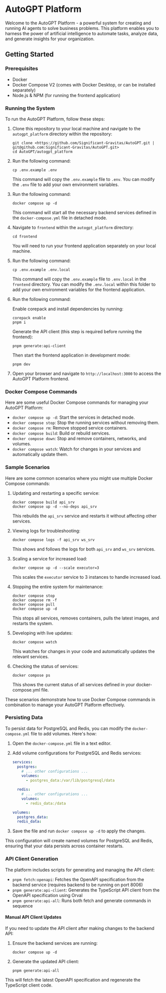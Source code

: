 # AutoGPT Platform

Welcome to the AutoGPT Platform - a powerful system for creating and running AI agents to solve business problems. This platform enables you to harness the power of artificial intelligence to automate tasks, analyze data, and generate insights for your organization.

## Getting Started

### Prerequisites

- Docker
- Docker Compose V2 (comes with Docker Desktop, or can be installed separately)
- Node.js & NPM (for running the frontend application)

### Running the System

To run the AutoGPT Platform, follow these steps:

1. Clone this repository to your local machine and navigate to the `autogpt_platform` directory within the repository:

   ```
   git clone <https://github.com/Significant-Gravitas/AutoGPT.git | git@github.com:Significant-Gravitas/AutoGPT.git>
   cd AutoGPT/autogpt_platform
   ```

2. Run the following command:

   ```
   cp .env.example .env
   ```

   This command will copy the `.env.example` file to `.env`. You can modify the `.env` file to add your own environment variables.

3. Run the following command:

   ```
   docker compose up -d
   ```

   This command will start all the necessary backend services defined in the `docker-compose.yml` file in detached mode.

4. Navigate to `frontend` within the `autogpt_platform` directory:

   ```
   cd frontend
   ```

   You will need to run your frontend application separately on your local machine.

5. Run the following command:

   ```
   cp .env.example .env.local
   ```

   This command will copy the `.env.example` file to `.env.local` in the `frontend` directory. You can modify the `.env.local` within this folder to add your own environment variables for the frontend application.

6. Run the following command:

   Enable corepack and install dependencies by running:

   ```
   corepack enable
   pnpm i
   ```

   Generate the API client (this step is required before running the frontend):

   ```
   pnpm generate:api-client
   ```

   Then start the frontend application in development mode:

   ```
   pnpm dev
   ```

7. Open your browser and navigate to `http://localhost:3000` to access the AutoGPT Platform frontend.

### Docker Compose Commands

Here are some useful Docker Compose commands for managing your AutoGPT Platform:

- `docker compose up -d`: Start the services in detached mode.
- `docker compose stop`: Stop the running services without removing them.
- `docker compose rm`: Remove stopped service containers.
- `docker compose build`: Build or rebuild services.
- `docker compose down`: Stop and remove containers, networks, and volumes.
- `docker compose watch`: Watch for changes in your services and automatically update them.

### Sample Scenarios

Here are some common scenarios where you might use multiple Docker Compose commands:

1. Updating and restarting a specific service:

   ```
   docker compose build api_srv
   docker compose up -d --no-deps api_srv
   ```

   This rebuilds the `api_srv` service and restarts it without affecting other services.

2. Viewing logs for troubleshooting:

   ```
   docker compose logs -f api_srv ws_srv
   ```

   This shows and follows the logs for both `api_srv` and `ws_srv` services.

3. Scaling a service for increased load:

   ```
   docker compose up -d --scale executor=3
   ```

   This scales the `executor` service to 3 instances to handle increased load.

4. Stopping the entire system for maintenance:

   ```
   docker compose stop
   docker compose rm -f
   docker compose pull
   docker compose up -d
   ```

   This stops all services, removes containers, pulls the latest images, and restarts the system.

5. Developing with live updates:

   ```
   docker compose watch
   ```

   This watches for changes in your code and automatically updates the relevant services.

6. Checking the status of services:
   ```
   docker compose ps
   ```
   This shows the current status of all services defined in your docker-compose.yml file.

These scenarios demonstrate how to use Docker Compose commands in combination to manage your AutoGPT Platform effectively.

### Persisting Data

To persist data for PostgreSQL and Redis, you can modify the `docker-compose.yml` file to add volumes. Here's how:

1. Open the `docker-compose.yml` file in a text editor.
2. Add volume configurations for PostgreSQL and Redis services:

   ```yaml
   services:
     postgres:
       # ... other configurations ...
       volumes:
         - postgres_data:/var/lib/postgresql/data

     redis:
       # ... other configurations ...
       volumes:
         - redis_data:/data

   volumes:
     postgres_data:
     redis_data:
   ```

3. Save the file and run `docker compose up -d` to apply the changes.

This configuration will create named volumes for PostgreSQL and Redis, ensuring that your data persists across container restarts.

### API Client Generation

The platform includes scripts for generating and managing the API client:

- `pnpm fetch:openapi`: Fetches the OpenAPI specification from the backend service (requires backend to be running on port 8006)
- `pnpm generate:api-client`: Generates the TypeScript API client from the OpenAPI specification using Orval
- `pnpm generate:api-all`: Runs both fetch and generate commands in sequence

#### Manual API Client Updates

If you need to update the API client after making changes to the backend API:

1. Ensure the backend services are running:
   ```
   docker compose up -d
   ```

2. Generate the updated API client:
   ```
   pnpm generate:api-all
   ```

This will fetch the latest OpenAPI specification and regenerate the TypeScript client code.
